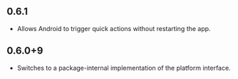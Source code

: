 ## 0.6.1 

* Allows Android to trigger quick actions without restarting the app.

## 0.6.0+9

* Switches to a package-internal implementation of the platform interface.
